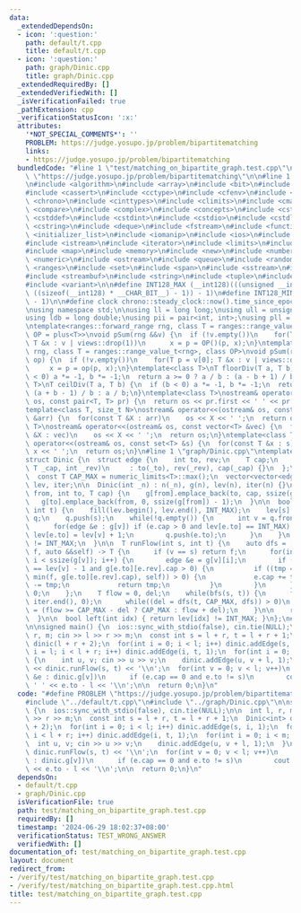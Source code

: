 ```yaml
---
data:
  _extendedDependsOn:
  - icon: ':question:'
    path: default/t.cpp
    title: default/t.cpp
  - icon: ':question:'
    path: graph/Dinic.cpp
    title: graph/Dinic.cpp
  _extendedRequiredBy: []
  _extendedVerifiedWith: []
  _isVerificationFailed: true
  _pathExtension: cpp
  _verificationStatusIcon: ':x:'
  attributes:
    '*NOT_SPECIAL_COMMENTS*': ''
    PROBLEM: https://judge.yosupo.jp/problem/bipartitematching
    links:
    - https://judge.yosupo.jp/problem/bipartitematching
  bundledCode: "#line 1 \"test/matching_on_bipartite_graph.test.cpp\"\n#define PROBLEM\
    \ \"https://judge.yosupo.jp/problem/bipartitematching\"\n\n#line 1 \"default/t.cpp\"\
    \n#include <algorithm>\n#include <array>\n#include <bit>\n#include <bitset>\n\
    #include <cassert>\n#include <cctype>\n#include <cfenv>\n#include <cfloat>\n#include\
    \ <chrono>\n#include <cinttypes>\n#include <climits>\n#include <cmath>\n#include\
    \ <compare>\n#include <complex>\n#include <concepts>\n#include <cstdarg>\n#include\
    \ <cstddef>\n#include <cstdint>\n#include <cstdio>\n#include <cstdlib>\n#include\
    \ <cstring>\n#include <deque>\n#include <fstream>\n#include <functional>\n#include\
    \ <initializer_list>\n#include <iomanip>\n#include <ios>\n#include <iostream>\n\
    #include <istream>\n#include <iterator>\n#include <limits>\n#include <list>\n\
    #include <map>\n#include <memory>\n#include <new>\n#include <numbers>\n#include\
    \ <numeric>\n#include <ostream>\n#include <queue>\n#include <random>\n#include\
    \ <ranges>\n#include <set>\n#include <span>\n#include <sstream>\n#include <stack>\n\
    #include <streambuf>\n#include <string>\n#include <tuple>\n#include <type_traits>\n\
    #include <variant>\n\n#define INT128_MAX (__int128)(((unsigned __int128) 1 <<\
    \ ((sizeof(__int128) * __CHAR_BIT__) - 1)) - 1)\n#define INT128_MIN (-INT128_MAX\
    \ - 1)\n\n#define clock chrono::steady_clock::now().time_since_epoch().count()\n\
    \nusing namespace std;\n\nusing ll = long long;\nusing ull = unsigned long long;\n\
    using ldb = long double;\nusing pii = pair<int, int>;\nusing pll = pair<ll, ll>;\n\
    \ntemplate<ranges::forward_range rng, class T = ranges::range_value_t<rng>, class\
    \ OP = plus<T>>\nvoid pSum(rng &&v) {\n  if (!v.empty())\n    for(T p = v[0];\
    \ T &x : v | views::drop(1))\n      x = p = OP()(p, x);\n}\ntemplate<ranges::forward_range\
    \ rng, class T = ranges::range_value_t<rng>, class OP>\nvoid pSum(rng &&v, OP\
    \ op) {\n  if (!v.empty())\n    for(T p = v[0]; T &x : v | views::drop(1))\n \
    \     x = p = op(p, x);\n}\ntemplate<class T>\nT floorDiv(T a, T b) {\n  if (b\
    \ < 0) a *= -1, b *= -1;\n  return a >= 0 ? a / b : (a - b + 1) / b;\n}\ntemplate<class\
    \ T>\nT ceilDiv(T a, T b) {\n  if (b < 0) a *= -1, b *= -1;\n  return a >= 0 ?\
    \ (a + b - 1) / b : a / b;\n}\ntemplate<class T>\nostream& operator<<(ostream&\
    \ os, const pair<T, T> pr) {\n  return os << pr.first << ' ' << pr.second;\n}\n\
    template<class T, size_t N>\nostream& operator<<(ostream& os, const array<T, N>\
    \ &arr) {\n  for(const T &X : arr)\n    os << X << ' ';\n  return os;\n}\ntemplate<class\
    \ T>\nostream& operator<<(ostream& os, const vector<T> &vec) {\n  for(const T\
    \ &X : vec)\n    os << X << ' ';\n  return os;\n}\ntemplate<class T>\nostream&\
    \ operator<<(ostream& os, const set<T> &s) {\n  for(const T &x : s)\n    os <<\
    \ x << ' ';\n  return os;\n}\n#line 1 \"graph/Dinic.cpp\"\ntemplate<class T>\n\
    struct Dinic {\n  struct edge {\n    int to, rev;\n    T cap;\n    edge(int _to,\
    \ T _cap, int _rev)\n     : to(_to), rev(_rev), cap(_cap) {}\n  };\n\n  int n;\n\
    \  const T CAP_MAX = numeric_limits<T>::max();\n  vector<vector<edge>> g;\n  vector<int>\
    \ lev, iter;\n\n  Dinic(int _n) : n(_n), g(n), lev(n), iter(n) {}\n\n  void addEdge(int\
    \ from, int to, T cap) {\n    g[from].emplace_back(to, cap, ssize(g[to]));\n \
    \   g[to].emplace_back(from, 0, ssize(g[from]) - 1);\n  }\n\n  bool bfs(int s,\
    \ int t) {\n    fill(lev.begin(), lev.end(), INT_MAX);\n    lev[s] = 0;\n    queue<int>\
    \ q;\n    q.push(s);\n    while(!q.empty()) {\n      int v = q.front(); q.pop();\n\
    \      for(edge &e : g[v]) if (e.cap > 0 and lev[e.to] == INT_MAX) {\n       \
    \ lev[e.to] = lev[v] + 1;\n        q.push(e.to);\n      }\n    }\n    return lev[t]\
    \ != INT_MAX;\n  }\n\n  T runFlow(int s, int t) {\n    auto dfs = [&](int v, T\
    \ f, auto &&self) -> T {\n      if (v == s) return f;\n      for(int &i = iter[v];\
    \ i < ssize(g[v]); i++) {\n        edge &e = g[v][i];\n        if (T tmp; lev[e.to]\
    \ == lev[v] - 1 and g[e.to][e.rev].cap > 0) {\n          if ((tmp = self(e.to,\
    \ min(f, g[e.to][e.rev].cap), self)) > 0) {\n            e.cap += tmp, g[e.to][e.rev].cap\
    \ -= tmp;\n            return tmp;\n          }\n        }\n      }\n      return\
    \ 0;\n    };\n    T flow = 0, del;\n    while(bfs(s, t)) {\n      fill(iter.begin(),\
    \ iter.end(), 0);\n      while((del = dfs(t, CAP_MAX, dfs)) > 0)\n        flow\
    \ = (flow >= CAP_MAX - del ? CAP_MAX : flow + del);\n    }\n\n    return flow;\n\
    \  }\n\n  bool left(int idx) { return lev[idx] != INT_MAX; }\n};\n#line 5 \"test/matching_on_bipartite_graph.test.cpp\"\
    \n\nsigned main() {\n  ios::sync_with_stdio(false), cin.tie(NULL);\n\n  int l,\
    \ r, m; cin >> l >> r >> m;\n  const int s = l + r, t = l + r + 1;\n  Dinic<int>\
    \ dinic(l + r + 2);\n  for(int i = 0; i < l; i++) dinic.addEdge(s, i, 1);\n  for(int\
    \ i = l; i < l + r; i++) dinic.addEdge(i, t, 1);\n  for(int i = 0; i < m; i++)\
    \ {\n    int u, v; cin >> u >> v;\n    dinic.addEdge(u, v + l, 1);\n  }\n\n  cout\
    \ << dinic.runFlow(s, t) << '\\n';\n  for(int v = 0; v < l; v++)\n    for(auto\
    \ &e : dinic.g[v])\n      if (e.cap == 0 and e.to != s)\n        cout << v <<\
    \ ' ' << e.to - l << '\\n';\n\n  return 0;\n}\n"
  code: "#define PROBLEM \"https://judge.yosupo.jp/problem/bipartitematching\"\n\n\
    #include \"../default/t.cpp\"\n#include \"../graph/Dinic.cpp\"\n\nsigned main()\
    \ {\n  ios::sync_with_stdio(false), cin.tie(NULL);\n\n  int l, r, m; cin >> l\
    \ >> r >> m;\n  const int s = l + r, t = l + r + 1;\n  Dinic<int> dinic(l + r\
    \ + 2);\n  for(int i = 0; i < l; i++) dinic.addEdge(s, i, 1);\n  for(int i = l;\
    \ i < l + r; i++) dinic.addEdge(i, t, 1);\n  for(int i = 0; i < m; i++) {\n  \
    \  int u, v; cin >> u >> v;\n    dinic.addEdge(u, v + l, 1);\n  }\n\n  cout <<\
    \ dinic.runFlow(s, t) << '\\n';\n  for(int v = 0; v < l; v++)\n    for(auto &e\
    \ : dinic.g[v])\n      if (e.cap == 0 and e.to != s)\n        cout << v << ' '\
    \ << e.to - l << '\\n';\n\n  return 0;\n}\n"
  dependsOn:
  - default/t.cpp
  - graph/Dinic.cpp
  isVerificationFile: true
  path: test/matching_on_bipartite_graph.test.cpp
  requiredBy: []
  timestamp: '2024-06-29 18:02:37+08:00'
  verificationStatus: TEST_WRONG_ANSWER
  verifiedWith: []
documentation_of: test/matching_on_bipartite_graph.test.cpp
layout: document
redirect_from:
- /verify/test/matching_on_bipartite_graph.test.cpp
- /verify/test/matching_on_bipartite_graph.test.cpp.html
title: test/matching_on_bipartite_graph.test.cpp
---
```

